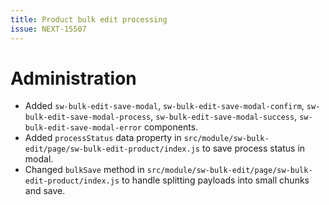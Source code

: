 ```yaml
---
title: Product bulk edit processing
issue: NEXT-15507
---
```

# Administration
*  Added `sw-bulk-edit-save-modal`, `sw-bulk-edit-save-modal-confirm`, `sw-bulk-edit-save-modal-process`, `sw-bulk-edit-save-modal-success`, `sw-bulk-edit-save-modal-error` components.
*  Added `processStatus` data property in `src/module/sw-bulk-edit/page/sw-bulk-edit-product/index.js` to save process status in modal.
*  Changed `bulkSave` method in `src/module/sw-bulk-edit/page/sw-bulk-edit-product/index.js` to handle splitting payloads into small chunks and save.

